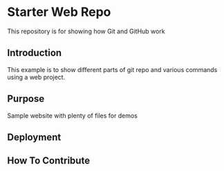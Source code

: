 # Starter Web Repo

This repository is for showing how Git and GitHub work

## Introduction

This example is to show different parts of git repo and various commands using a web project.


## Purpose

Sample website with plenty of files for demos

## Deployment


## How To Contribute